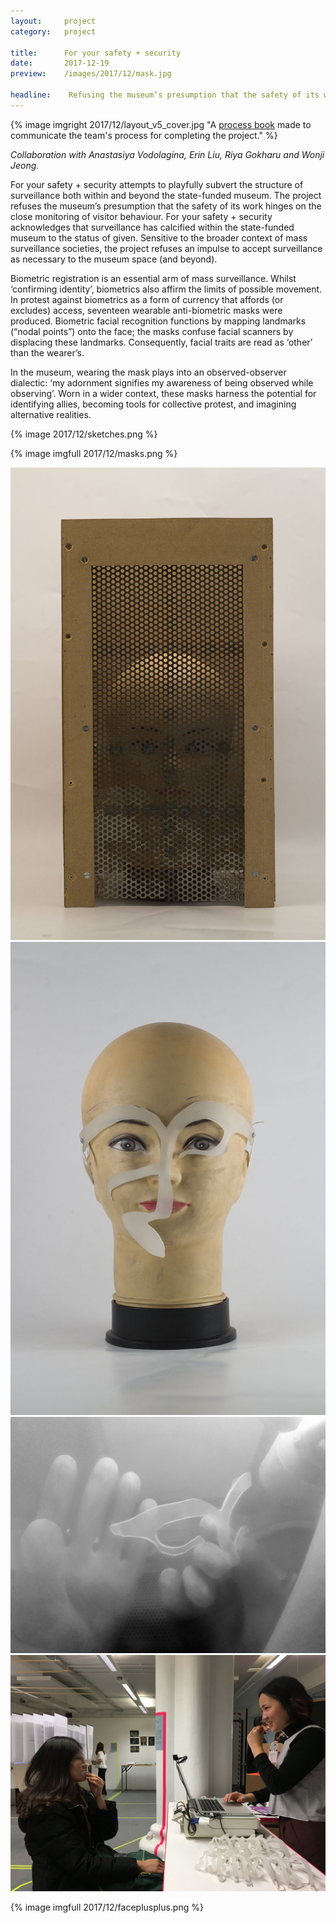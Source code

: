 ```yaml
---
layout:     project
category:   project

title:      For your safety + security
date:       2017-12-19
preview:    /images/2017/12/mask.jpg

headline:    Refusing the museum’s presumption that the safety of its work hinges on the close monitoring of visitor behaviour. The project is an attempt to playfully subvert the structure of surveillance both within and beyond the state-funded museum. 
---
```

{% image imgright 2017/12/layout_v5_cover.jpg "A [process book](/madep_process_book.pdf) made to communicate the team's process for completing the project." %}

*Collaboration with Anastasiya Vodolagina, Erin Liu, Riya Gokharu and Wonji Jeong.*

For your safety + security attempts to playfully subvert the structure of surveillance both within and beyond the state-funded museum. The project refuses the museum’s presumption that the safety of its work hinges on the close monitoring of visitor behaviour. For your safety + security acknowledges that surveillance has calcified within the state-funded museum to the status of given. Sensitive to the broader context of mass surveillance societies, the project refuses an impulse to accept surveillance as necessary to the museum space (and beyond).

Biometric registration is an essential arm of mass surveillance. Whilst ‘confirming identity’, biometrics also affirm the limits of possible movement. In protest against biometrics as a form of currency that affords (or excludes) access, seventeen wearable anti-biometric masks were produced. Biometric facial recognition functions by mapping landmarks (“nodal points”) onto the face; the masks confuse facial scanners by displacing these landmarks. Consequently, facial traits are read as ‘other’ than the wearer’s.

In the museum, wearing the mask plays into an observed-observer dialectic: ‘my adornment signifies my awareness of being observed while observing’. Worn in a wider context, these masks harness the potential for identifying allies, becoming tools for collective protest, and imagining alternative realities.

{% image 2017/12/sketches.png %}

{% image imgfull 2017/12/masks.png %}

<div class="images-2x2">
    <a href="/images/2017/12/IMG_5946(2).jpg">
        <img src="/images/2017/12/IMG_5946(2).jpg">
    </a>
    <a href="/images/2017/12/IMG_5923(2).jpg">
        <img src="/images/2017/12/IMG_5923(2).jpg">
    </a>
</div>

<div class="images-2x2">
    <a href="/images/2017/12/20171127_142055.jpg">
        <img src="/images/2017/12/20171127_142055.jpg">
    </a>
    <a href="/images/2017/12/exhibition.jpg">
        <img src="/images/2017/12/exhibition.jpg">
    </a>
</div>

{% image imgfull 2017/12/faceplusplus.png %}